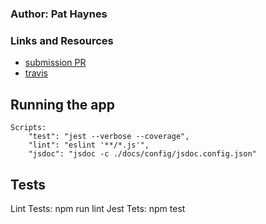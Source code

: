 # 

### Author: Pat Haynes

### Links and Resources
* [submission PR](https://github.com/patHaynes-401-advanced-javascript/lab-01/pull/4)
* [travis](https://github.com/patHaynes-401-advanced-javascript/lab-01/pull/4/checks?check_run_id=233335907)


## Running the app
    Scripts:
        "test": "jest --verbose --coverage",
        "lint": "eslint '**/*.js'",
        "jsdoc": "jsdoc -c ./docs/config/jsdoc.config.json"

## Tests
Lint Tests: npm run lint
Jest Tets: npm test